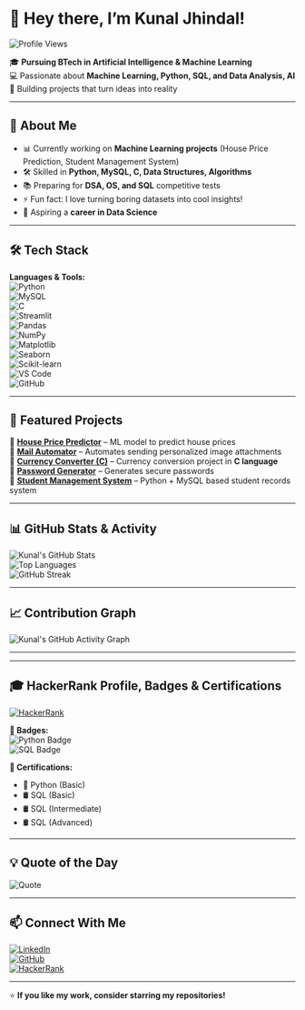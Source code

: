 # 👋 Hey there, I’m Kunal Jhindal!  

![Profile Views](https://komarev.com/ghpvc/?username=kjuhi-18&label=Profile%20Views&color=0e75b6&style=flat)


🎓 **Pursuing BTech in Artificial Intelligence & Machine Learning**  
💻 Passionate about **Machine Learning, Python, SQL, and Data Analysis, AI**   
🚀 Building projects that turn ideas into reality  

---

## 🚀 About Me  
- 📊 Currently working on **Machine Learning projects** (House Price Prediction, Student Management System)   
- 🛠 Skilled in **Python, MySQL, C, Data Structures, Algorithms**  
- 📚 Preparing for **DSA, OS, and SQL** competitive tests  
- ⚡ Fun fact: I love turning boring datasets into cool insights!  
- 🎯 Aspiring a **career in Data Science**  

---

## 🛠 Tech Stack  

**Languages & Tools:**  
![Python](https://img.shields.io/badge/Python-3670A0?logo=python&logoColor=white)  
![MySQL](https://img.shields.io/badge/MySQL-005C84?logo=mysql&logoColor=white)  
![C](https://img.shields.io/badge/C-00599C?logo=c&logoColor=white)  
![Streamlit](https://img.shields.io/badge/Streamlit-FF4B4B?logo=streamlit&logoColor=white)  
![Pandas](https://img.shields.io/badge/Pandas-150458?logo=pandas&logoColor=white)  
![NumPy](https://img.shields.io/badge/Numpy-013243?logo=numpy&logoColor=white)  
![Matplotlib](https://img.shields.io/badge/Matplotlib-11557c?logo=matplotlib&logoColor=white)  
![Seaborn](https://img.shields.io/badge/Seaborn-5f9ea0?logo=seaborn&logoColor=white)  
![Scikit-learn](https://img.shields.io/badge/Scikit--learn-f7931e?logo=scikit-learn&logoColor=white)  
![VS Code](https://img.shields.io/badge/VS%20Code-0078d7?logo=visual-studio-code&logoColor=white)  
![GitHub](https://img.shields.io/badge/GitHub-181717?logo=github&logoColor=white)  

---

## 📂 Featured Projects  

🔗 [**House Price Predictor**](https://github.com/kjuhi-18/House-price-predictor) – ML model to predict house prices  
🔗 [**Mail Automator**](https://github.com/kjuhi-18/Mail-Automator) – Automates sending personalized image attachments  
🔗 [**Currency Converter (C)**](https://github.com/kjuhi-18/Currency-Convertor) – Currency conversion project in **C language**  
🔗 [**Password Generator**](https://github.com/kjuhi-18/Password-Generator) – Generates secure passwords  
🔗 [**Student Management System**](https://github.com/kjuhi-18/Student-Management-System) – Python + MySQL based student records system  

---

## 📊 GitHub Stats & Activity  

![Kunal's GitHub Stats](https://github-readme-stats.vercel.app/api?username=kjuhi-18&show_icons=true&theme=tokyonight)  
![Top Languages](https://github-readme-stats.vercel.app/api/top-langs/?username=kjuhi-18&layout=compact&theme=tokyonight)  
![GitHub Streak](https://github-readme-streak-stats.herokuapp.com/?user=kjuhi-18&theme=tokyonight)  

---

## 📈 Contribution Graph  
![Kunal's GitHub Activity Graph](https://github-readme-activity-graph.vercel.app/graph?username=kjuhi-18&theme=react-dark&hide_border=true)  

---



---

## 🎓 HackerRank Profile, Badges & Certifications  

[![HackerRank](https://img.shields.io/badge/HackerRank-Kunal_Jhindal-2EC866?logo=hackerrank&logoColor=white)](https://www.hackerrank.com/profile/kunal_jhindal_b1)  

**🏅 Badges:**  
![Python Badge](https://img.shields.io/badge/Python%20(Gold%20Badge)-FFD700?style=for-the-badge&logo=python&logoColor=white)  
![SQL Badge](https://img.shields.io/badge/SQL%20(Gold%20Badge)-FFD700?style=for-the-badge&logo=mysql&logoColor=white)  

**📜 Certifications:**  
- 🐍 Python (Basic)  
- 🛢️ SQL (Basic)  
- 🛢️ SQL (Intermediate)  
- 🛢️ SQL (Advanced)  

---

## 💡 Quote of the Day  
![Quote](https://quotes-github-readme.vercel.app/api?type=horizontal&theme=radical)  

---

## 📫 Connect With Me  
[![LinkedIn](https://img.shields.io/badge/LinkedIn-Kunal%20Jhindal-blue?logo=linkedin)](https://linkedin.com/in/kunal-jhindal)  
[![GitHub](https://img.shields.io/badge/GitHub-kjuhi--18-black?logo=github)](https://github.com/kjuhi-18)  
[![HackerRank](https://img.shields.io/badge/HackerRank-Profile-2EC866?logo=hackerrank&logoColor=white)](https://www.hackerrank.com/profile/kunal_jhindal_b1)  

---

⭐ **If you like my work, consider starring my repositories!**
